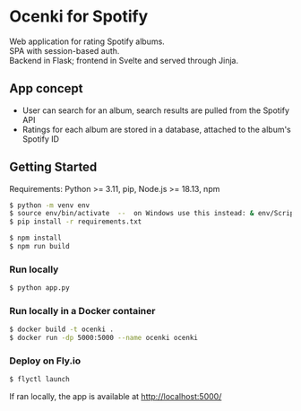 # Ocenki for Spotify

Web application for rating Spotify albums.  
SPA with session-based auth.  
Backend in Flask; frontend in Svelte and served through Jinja.

## App concept

- User can search for an album, search results are pulled from the Spotify API
- Ratings for each album are stored in a database, attached to the album's Spotify ID 

## Getting Started
Requirements: Python >= 3.11, pip, Node.js >= 18.13, npm
```sh
$ python -m venv env
$ source env/bin/activate  --  on Windows use this instead: & env/Scripts/Activate.ps1
$ pip install -r requirements.txt

$ npm install
$ npm run build
```

### Run locally
```sh
$ python app.py
```

### Run locally in a Docker container
```sh
$ docker build -t ocenki .
$ docker run -dp 5000:5000 --name ocenki ocenki
```

### Deploy on Fly.io
```sh
$ flyctl launch
```

If ran locally, the app is available at [http://localhost:5000/](http://localhost:5000/)
